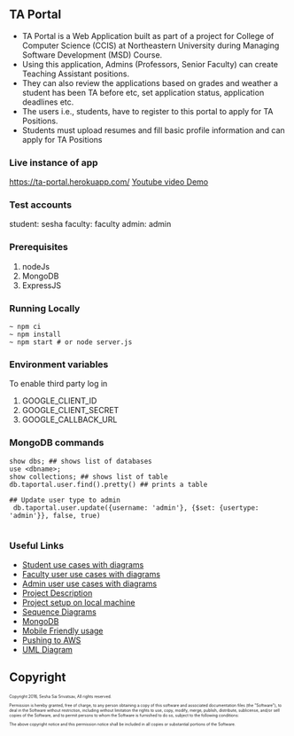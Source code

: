 ## TA Portal

- TA Portal is a Web Application built as part of a project for College of Computer Science (CCIS) at Northeastern University during Managing Software Development (MSD) Course.
- Using this application, Admins (Professors, Senior Faculty) can create Teaching Assistant positions. 
- They can also review the applications based on grades and weather a student has been TA before etc, set application status, application deadlines etc.
- The users i.e., students, have to register to this portal to apply for TA Positions. 
- Students must upload resumes and fill basic profile information and can apply for TA Positions

### Live instance of app
https://ta-portal.herokuapp.com/ 
[Youtube video Demo](https://youtu.be/ZEoNRj-WUsA)


### Test accounts
student: sesha
faculty: faculty
admin: admin



### Prerequisites
<ol>
  <li>nodeJs</li>
  <li>MongoDB</li>
  <li>ExpressJS</li>
</ol>  

### Running Locally
```shell script
~ npm ci
~ npm install
~ npm start # or node server.js
```

### Environment variables
<p>To enable third party log in </p>
<ol>
  <li>GOOGLE_CLIENT_ID</li>
  <li>GOOGLE_CLIENT_SECRET</li>
  <li>GOOGLE_CALLBACK_URL</li>
</ol>  


### MongoDB commands
```shell script
show dbs; ## shows list of databases
use <dbname>;
show collections; ## shows list of table
db.taportal.user.find().pretty() ## prints a table

## Update user type to admin
 db.taportal.user.update({username: 'admin'}, {$set: {usertype: 'admin'}}, false, true)
 
```

<h3>Useful Links </h2>
<ul>
  <li><a href="https://drive.google.com/file/d/0B-6TLW-AJILFZmEtV2RGZE0xdk0/view?usp=sharing">Student use cases with diagrams</a></li>
  <li><a href="https://drive.google.com/file/d/0B-6TLW-AJILFY2UzMVZ4U192YTA/view?usp=sharing">Faculty user use cases with diagrams</a></li>
  <li><a href="https://drive.google.com/file/d/0B-6TLW-AJILFMDRNZVJZQTBnaEk/view?usp=sharing">Admin user use cases with diagrams</a></li>
  <li><a href="https://drive.google.com/file/d/0B-6TLW-AJILFaDZQeVI4aFcwUFE/view?usp=sharing">Project Description</a></li>
  <li><a href="https://drive.google.com/open?id=0B-6TLW-AJILFVnFLWVZIY3pOQVE">Project setup on local machine</a></li>
  <li><a href="https://drive.google.com/open?id=0B-6TLW-AJILFa3J0clFxSFMtN3M">Sequence Diagrams</a></li>
  <li><a href="https://drive.google.com/open?id=0B-6TLW-AJILFUWZmTVFFQnVzcUE">MongoDB</a></li>
  <li><a href="https://drive.google.com/open?id=0B-6TLW-AJILFWEVobUttYTVsUWc">Mobile Friendly usage</a></li>
  <li><a href="https://drive.google.com/open?id=0B-6TLW-AJILFNDh6N0JVOHBtcWc">Pushing to AWS</a></li>
  <li><a href="https://drive.google.com/open?id=0B-6TLW-AJILFTlRWZ0dWLXdHLWc">UML Diagram</a></li>
</ul>


<h2>Copyright</h2>
<p style="font-size:50%;">Copyright 2016, Sesha Sai Srivatsav, All rights reserved.</p>
 

<p style="font-size:50%;">Permission is hereby granted, free of charge, to any person obtaining a copy
of this software and associated documentation files (the "Software"), to deal
in the Software without restriction, including without limitation the rights
to use, copy, modify, merge, publish, distribute, sublicense, and/or sell
copies of the Software, and to permit persons to whom the Software is
furnished to do so, subject to the following conditions:</p>

<p style="font-size:50%;">The above copyright notice and this permission notice shall be included in
all copies or substantial portions of the Software.</p>
